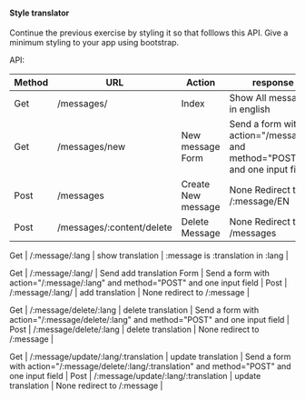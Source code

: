 #### Style translator

Continue the previous exercise by styling it so that folllows this API. Give a minimum styling to your app using bootstrap. 

API:

Method  | URL                                 | Action                    | response                                                                                            |
------- | ----------------------------------  | ---------                 | ---------------------                                                                               |
Get     | /messages/                          | Index                     | Show All messages in english                                                                        |
Get     | /messages/new                       | New message Form          | Send a form with action="/messages" and method="POST" and one input field                           |
Post    | /messages                           | Create New message        | None Redirect to  /:message/EN                                                                      |
Post    | /messages/:content/delete           | Delete Message            | None Redirect to /messages                                                                          |

Get     | /:message/:lang                     | show translation          | :message is :translation in :lang                                                                   |

Get     | /:message/:lang/                    | Send add translation Form | Send a form with action="/:message/:lang" and method="POST" and one input field                     |
Post    | /:message/:lang/                    | add translation           | None redirect to /:message                                                                          |

Get     | /:message/delete/:lang              | delete translation        | Send a form with action="/:message/delete/:lang" and method="POST" and one input field              |
Post    | /:message/delete/:lang              | delete translation        | None redirect to /:message                                                                          |

Get     | /:message/update/:lang/:translation | update translation        | Send a form with action="/:message/delete/:lang/:translation" and method="POST" and one input field |
Post    | /:message/update/:lang/:translation | update translation        | None redirect to /:message                                                                          |
